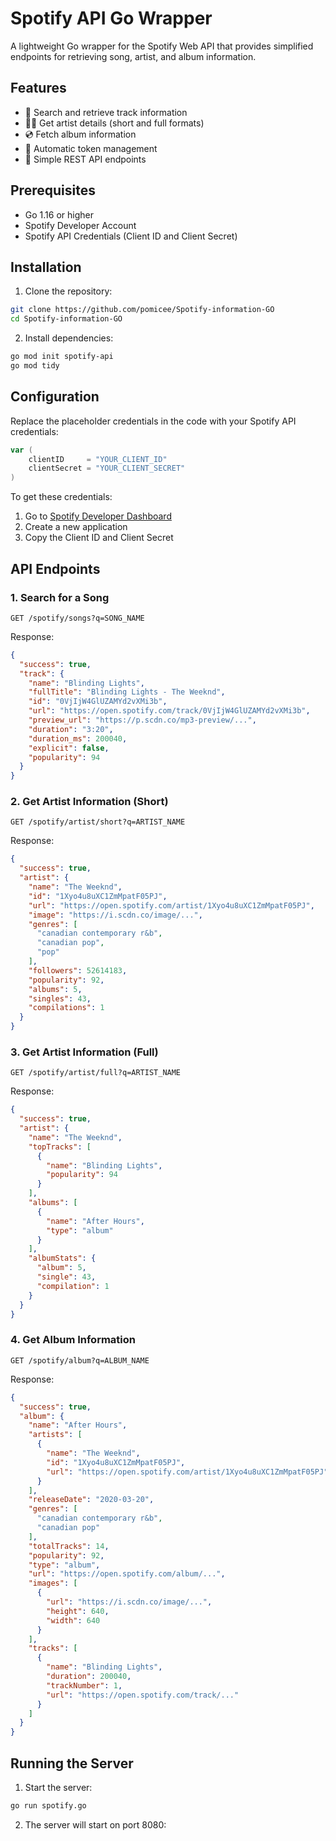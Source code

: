 # Spotify API Go Wrapper

A lightweight Go wrapper for the Spotify Web API that provides simplified endpoints for retrieving song, artist, and album information.

## Features

- 🎵 Search and retrieve track information
- 👨‍🎤 Get artist details (short and full formats)
- 💿 Fetch album information
- 🔐 Automatic token management
- 🚀 Simple REST API endpoints

## Prerequisites

- Go 1.16 or higher
- Spotify Developer Account
- Spotify API Credentials (Client ID and Client Secret)

## Installation

1. Clone the repository:
```bash
git clone https://github.com/pomicee/Spotify-information-GO
cd Spotify-information-GO
```

2. Install dependencies:
```bash
go mod init spotify-api
go mod tidy
```

## Configuration

Replace the placeholder credentials in the code with your Spotify API credentials:

```go
var (
    clientID     = "YOUR_CLIENT_ID"
    clientSecret = "YOUR_CLIENT_SECRET"
)
```

To get these credentials:
1. Go to [Spotify Developer Dashboard](https://developer.spotify.com/dashboard)
2. Create a new application
3. Copy the Client ID and Client Secret

## API Endpoints

### 1. Search for a Song
```http
GET /spotify/songs?q=SONG_NAME
```

Response:
```json
{
  "success": true,
  "track": {
    "name": "Blinding Lights",
    "fullTitle": "Blinding Lights - The Weeknd",
    "id": "0VjIjW4GlUZAMYd2vXMi3b",
    "url": "https://open.spotify.com/track/0VjIjW4GlUZAMYd2vXMi3b",
    "preview_url": "https://p.scdn.co/mp3-preview/...",
    "duration": "3:20",
    "duration_ms": 200040,
    "explicit": false,
    "popularity": 94
  }
}
```

### 2. Get Artist Information (Short)
```http
GET /spotify/artist/short?q=ARTIST_NAME
```

Response:
```json
{
  "success": true,
  "artist": {
    "name": "The Weeknd",
    "id": "1Xyo4u8uXC1ZmMpatF05PJ",
    "url": "https://open.spotify.com/artist/1Xyo4u8uXC1ZmMpatF05PJ",
    "image": "https://i.scdn.co/image/...",
    "genres": [
      "canadian contemporary r&b",
      "canadian pop",
      "pop"
    ],
    "followers": 52614183,
    "popularity": 92,
    "albums": 5,
    "singles": 43,
    "compilations": 1
  }
}
```

### 3. Get Artist Information (Full)
```http
GET /spotify/artist/full?q=ARTIST_NAME
```

Response:
```json
{
  "success": true,
  "artist": {
    "name": "The Weeknd",
    "topTracks": [
      {
        "name": "Blinding Lights",
        "popularity": 94
      }
    ],
    "albums": [
      {
        "name": "After Hours",
        "type": "album"
      }
    ],
    "albumStats": {
      "album": 5,
      "single": 43,
      "compilation": 1
    }
  }
}
```

### 4. Get Album Information
```http
GET /spotify/album?q=ALBUM_NAME
```

Response:
```json
{
  "success": true,
  "album": {
    "name": "After Hours",
    "artists": [
      {
        "name": "The Weeknd",
        "id": "1Xyo4u8uXC1ZmMpatF05PJ",
        "url": "https://open.spotify.com/artist/1Xyo4u8uXC1ZmMpatF05PJ"
      }
    ],
    "releaseDate": "2020-03-20",
    "genres": [
      "canadian contemporary r&b",
      "canadian pop"
    ],
    "totalTracks": 14,
    "popularity": 92,
    "type": "album",
    "url": "https://open.spotify.com/album/...",
    "images": [
      {
        "url": "https://i.scdn.co/image/...",
        "height": 640,
        "width": 640
      }
    ],
    "tracks": [
      {
        "name": "Blinding Lights",
        "duration": 200040,
        "trackNumber": 1,
        "url": "https://open.spotify.com/track/..."
      }
    ]
  }
}
```

## Running the Server

1. Start the server:
```bash
go run spotify.go
```

2. The server will start on port 8080:
